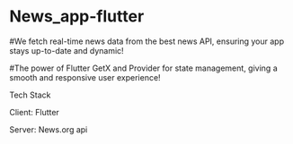 # News_app-flutter

#We fetch real-time news data from the best news API, ensuring your app stays up-to-date and dynamic!

#The power of Flutter GetX and Provider for state management, giving a smooth and responsive user experience!


Tech Stack

Client: Flutter


Server: News.org api
